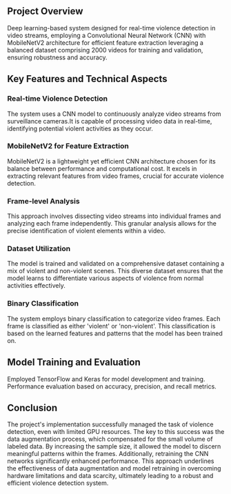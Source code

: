 ## Project Overview
Deep learning-based system designed for real-time violence detection in video streams, employing a Convolutional Neural Network (CNN) with MobileNetV2 architecture
for efficient feature extraction leveraging a balanced dataset comprising 2000 videos for training and validation, ensuring robustness and accuracy.

## Key Features and Technical Aspects  
<!DOCTYPE html>
<html>
<body>

  <h3>Real-time Violence Detection</h3>
  <p>The system uses a CNN model to continuously analyze video streams from surveillance cameras.It is capable of processing video data in real-time, identifying potential violent activities as they occur.</p>

  <h3>MobileNetV2 for Feature Extraction</h3>
  <p>MobileNetV2 is a lightweight yet efficient CNN architecture chosen for its balance between performance and computational cost. It excels in extracting relevant features from video frames, crucial for accurate violence detection.</p>

  <h3>Frame-level Analysis</h3>
  <p>This approach involves dissecting video streams into individual frames and analyzing each frame independently. This granular analysis allows for the precise identification of violent elements within a video.</p>

  <h3>Dataset Utilization</h3>
  <p>The model is trained and validated on a comprehensive dataset containing a mix of violent and non-violent scenes. This diverse dataset ensures that the model learns to differentiate various aspects of violence from normal activities effectively.</p>

  <h3>Binary Classification</h3>
  <p>The system employs binary classification to categorize video frames. Each frame is classified as either 'violent' or 'non-violent'. This classification is based on the learned features and patterns that the model has been trained on.</p>
</body>
</html>

## Model Training and Evaluation
Employed TensorFlow and Keras for model development and training.
Performance evaluation based on accuracy, precision, and recall metrics.

## Conclusion
The project's implementation successfully managed the task of violence detection, even with limited GPU resources. The key to this success was the data augmentation process, which compensated for the small volume of labeled data. By increasing the sample size, it allowed the model to discern meaningful patterns within the frames. Additionally, retraining the CNN networks significantly enhanced performance. This approach underlines the effectiveness of data augmentation and model retraining in overcoming hardware limitations and data scarcity, ultimately leading to a robust and efficient violence detection system.
